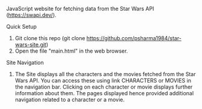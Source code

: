 JavaScript website for fetching data from the Star Wars API (https://swapi.dev/).

Quick Setup
1. Git clone this repo (git clone https://github.com/psharma1984/star-wars-site.git)
2. Open the file "main.html" in the web browser.

Site Navigation
1. The Site displays all the characters and the movies fetched from the Star Wars API. You can access these using link CHARACTERS or MOVIES in the navigation bar. Clicking on each character or movie displays further information about them. The pages displayed hence provided additional navigation related to a character or a movie.
